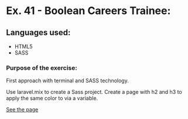 # Ex. 41 - Boolean Careers Trainee:

## Languages used:

- HTML5
- SASS

### Purpose of the exercise:

First approach with terminal and SASS technology.

Use laravel.mix to create a Sass project. Create a page with h2 and h3 to apply the same color to via a variable.

[See the page](https://francesco-allera.github.io/html-sass-first)
